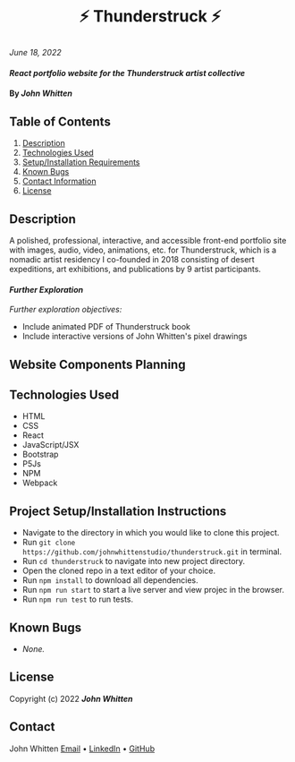 # <p align="center"> ⚡ **Thunderstruck** ⚡ </p>

_June 18, 2022_

#### _React portfolio website for the Thunderstruck artist collective_

#### By _**John Whitten**_

## Table of Contents

1. [Description](#description)
2. [Technologies Used](#technologies)
3. [Setup/Installation Requirements](#setup)
4. [Known Bugs](#bugs)
5. [Contact Information](#contact)
6. [License](#license)

## Description <a id="description"></a>
A polished, professional, interactive, and accessible front-end portfolio site with images, audio, video, animations, etc. for Thunderstruck, which is a nomadic artist residency I co-founded in 2018 consisting of desert expeditions, art exhibitions, and publications by 9 artist participants.


#### _Further Exploration_
_Further exploration objectives:_
- Include animated PDF of Thunderstruck book
- Include interactive versions of John Whitten's pixel drawings

## Website Components Planning

<!-- <img src="./src/img/thunderstruck.png"> -->


## Technologies Used <a id="technologies"></a>
* HTML
* CSS
* React
* JavaScript/JSX
* Bootstrap
* P5Js
* NPM
* Webpack

## Project Setup/Installation Instructions <a id="setup"></a>
* Navigate to the directory in which you would like to clone this project.
* Run `git clone https://github.com/johnwhittenstudio/thunderstruck.git` in terminal.
* Run `cd thunderstruck` to navigate into new project directory.
* Open the cloned repo in a text editor of your choice.
* Run `npm install` to download all dependencies.
* Run `npm run start` to start a live server and view projec in the browser.
* Run `npm run test` to run tests.

## Known Bugs <a id="bugs"></a>
- _None._

## License <a id="license"></a>
Copyright (c) 2022 _**John Whitten**_

## Contact <a id="contact"></a>
John Whitten [Email](mailto:johnwhitten.studio@gmail.com) • [LinkedIn](https://www.linkedin.com/in/johnwhitten-studio/) • [GitHub](https://github.com/johnwhittenstudio)